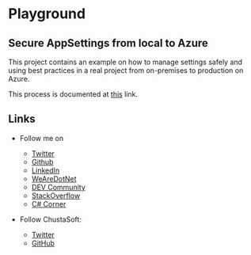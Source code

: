 # Playground

## Secure AppSettings from local to Azure

This project contains an example on how to manage settings safely and using best practices in a real project from on-premises to production on Azure.

This process is documented at [this](https://dev.to/xelit3/managing-aspnetcore-appsettings-from-local-to-release-ngi) link.



## Links

- Follow me on
  - [Twitter](https://twitter.com/Xelit3_dev)
  - [Github](https://github.com/Xelit3)
  - [LinkedIn](https://www.linkedin.com/in/xabelaira/)
  - [WeAreDotNet](https://www.wearedotnet.io/Xelit3)
  - [DEV Community](https://dev.to/xelit3)
  - [StackOverflow](https://stackoverflow.com/users/4500091/xelit3)
  - [C# Corner](https://www.c-sharpcorner.com/myaccount/)


- Follow ChustaSoft:
  - [Twitter](https://twitter.com/ChustaSoft)
  - [GitHub](https://github.com/ChustaSoft)
